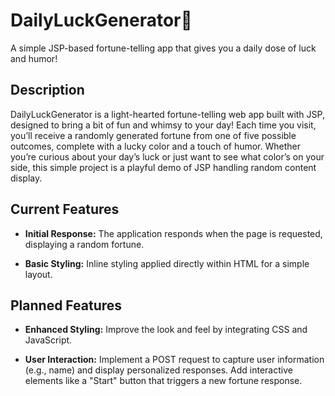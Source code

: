 # DailyLuckGenerator🌠
A simple JSP-based fortune-telling app that gives you a daily dose of luck and humor! 

## Description
DailyLuckGenerator is a light-hearted fortune-telling web app built with JSP, designed to bring a bit of fun and whimsy to your day! Each time you visit, you’ll receive a randomly generated fortune from one of five possible outcomes, complete with a lucky color and a touch of humor. Whether you’re curious about your day’s luck or just want to see what color’s on your side, this simple project is a playful demo of JSP handling random content display.

## Current Features

- **Initial Response:**
 The application responds when the page is requested, displaying a random fortune.

- **Basic Styling:**
 Inline styling applied directly within HTML for a simple layout.


## Planned Features
- **Enhanced Styling:**
 Improve the look and feel by integrating CSS and JavaScript.

- **User Interaction:**
 Implement a POST request to capture user information (e.g., name) and display personalized responses. Add interactive elements like a "Start" button that triggers a new fortune response.

 
